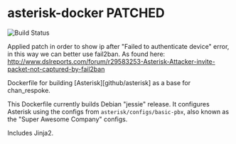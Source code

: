 # asterisk-docker PATCHED
![Build Status](https://img.shields.io/docker/build/guglio/asterisk-docker-patched.svg)

Applied patch in order to show ip after "Failed to
authenticate device" error, in this way we can better use fail2ban.
As found here: http://www.dslreports.com/forum/r29583253-Asterisk-Attacker-invite-packet-not-captured-by-fail2ban

Dockerfile for building [Asterisk][github/asterisk] as a base for chan_respoke.

This Dockerfile currently builds Debian "jessie" release.  It configures Asterisk
using the configs from `asterisk/configs/basic-pbx`, also known as the "Super
Awesome Company" configs.

Includes Jinja2.
